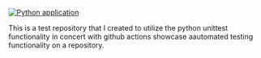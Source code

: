 [![Python application](https://github.com/olsonjac/math-function-with-tests/actions/workflows/python-app.yml/badge.svg)](https://github.com/olsonjac/math-function-with-tests/actions/workflows/python-app.yml)

This is a test repository that I created to utilize the python unittest functionality in concert with github actions showcase aautomated testing functionality on a repository. 
